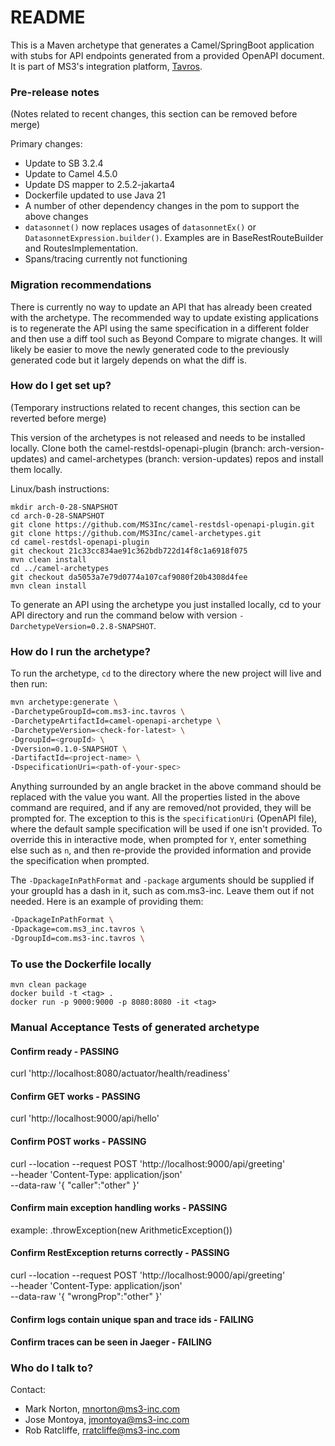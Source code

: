 # README #

This is a Maven archetype that generates a Camel/SpringBoot application with stubs for API endpoints generated from a provided OpenAPI document.
It is part of MS3's integration platform, [Tavros](https://github.com/MS3Inc/tavros).

### Pre-release notes ###

(Notes related to recent changes, this section can be removed before merge)

Primary changes:
- Update to SB 3.2.4
- Update to Camel 4.5.0
- Update DS mapper to 2.5.2-jakarta4
- Dockerfile updated to use Java 21
- A number of other dependency changes in the pom to support the above changes
- `datasonnet()` now replaces usages of `datasonnetEx()` or `DatasonnetExpression.builder()`. Examples are in BaseRestRouteBuilder and RoutesImplementation.
- Spans/tracing currently not functioning

### Migration recommendations ###

There is currently no way to update an API that has already been created with the archetype. The recommended way to update existing applications is to regenerate the API using the same specification in a different folder and then use a diff tool such as Beyond Compare to migrate changes. It will likely be easier to move the newly generated code to the previously generated code but it largely depends on what the diff is.

### How do I get set up? ###

(Temporary instructions related to recent changes, this section can be reverted before merge)

This version of the archetypes is not released and needs to be installed locally.
Clone both the camel-restdsl-openapi-plugin (branch: arch-version-updates) and camel-archetypes (branch: version-updates) repos and install them locally.

Linux/bash instructions:
```
mkdir arch-0-28-SNAPSHOT
cd arch-0-28-SNAPSHOT
git clone https://github.com/MS3Inc/camel-restdsl-openapi-plugin.git
git clone https://github.com/MS3Inc/camel-archetypes.git
cd camel-restdsl-openapi-plugin
git checkout 21c33cc834ae91c362bdb722d14f8c1a6918f075
mvn clean install
cd ../camel-archetypes
git checkout da5053a7e79d0774a107caf9080f20b4308d4fee
mvn clean install
```

To generate an API using the archetype you just installed locally, cd to your API directory and run the command below with version `-DarchetypeVersion=0.2.8-SNAPSHOT`.

### How do I run the archetype? ###

To run the archetype, `cd` to the directory where the new project will live and then run:

```bash
mvn archetype:generate \
-DarchetypeGroupId=com.ms3-inc.tavros \
-DarchetypeArtifactId=camel-openapi-archetype \
-DarchetypeVersion=<check-for-latest> \
-DgroupId=<groupId> \
-Dversion=0.1.0-SNAPSHOT \
-DartifactId=<project-name> \
-DspecificationUri=<path-of-your-spec>
````

Anything surrounded by an angle bracket in the above command should be replaced with the value you want. All the properties listed in the above command are required, and if any are removed/not provided, they will be prompted for. The exception to this is the `specificationUri` (OpenAPI file), where the default sample specification will be used if one isn't provided. To override this in interactive mode, when prompted for `Y`, enter something else such as `n`, and then re-provide the provided information and provide the specification when prompted.

The `-DpackageInPathFormat` and `-package` arguments should be supplied if your groupId has a dash in it, such as com.ms3-inc.  Leave them out if not needed. Here is an example of providing them:
```bash
-DpackageInPathFormat \
-Dpackage=com.ms3_inc.tavros \
-DgroupId=com.ms3-inc.tavros \
```

### To use the Dockerfile locally

```
mvn clean package
docker build -t <tag> .
docker run -p 9000:9000 -p 8080:8080 -it <tag>
```

### Manual Acceptance Tests of generated archetype ###

#### Confirm ready - PASSING
curl 'http://localhost:8080/actuator/health/readiness'

#### Confirm GET works - PASSING
curl 'http://localhost:9000/api/hello'

#### Confirm POST works - PASSING
curl --location --request POST 'http://localhost:9000/api/greeting' \
--header 'Content-Type: application/json' \
--data-raw '{
"caller":"other"
}'

#### Confirm main exception handling works - PASSING
example: .throwException(new ArithmeticException())

#### Confirm RestException returns correctly - PASSING
curl --location --request POST 'http://localhost:9000/api/greeting' \
--header 'Content-Type: application/json' \
--data-raw '{
"wrongProp":"other"
}'

#### Confirm logs contain unique span and trace ids - FAILING
#### Confirm traces can be seen in Jaeger - FAILING

### Who do I talk to? ###

Contact:

* Mark Norton, mnorton@ms3-inc.com
* Jose Montoya, jmontoya@ms3-inc.com
* Rob Ratcliffe, rratcliffe@ms3-inc.com
